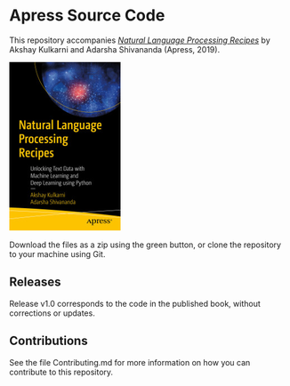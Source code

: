 # Apress Source Code

This repository accompanies [*Natural Language Processing Recipes*](https://www.apress.com/9781484242667) by Akshay Kulkarni and Adarsha Shivananda (Apress, 2019).

[comment]: #cover
![Cover image](9781484242667.jpg)

Download the files as a zip using the green button, or clone the repository to your machine using Git.

## Releases

Release v1.0 corresponds to the code in the published book, without corrections or updates.

## Contributions

See the file Contributing.md for more information on how you can contribute to this repository.